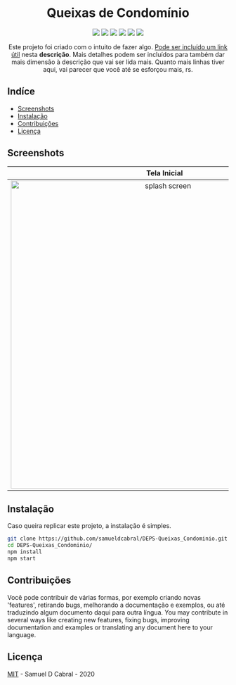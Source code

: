<h1 align="center">
Queixas de Condomínio
  <!-- <br>
   <img src="https://i.imgur.com/6ciMZ44.jpg" alt="My logo"/>
  <br> -->
</h1>
<p align="center">   
 <a href="https://reactjs.org/"><img src="https://img.shields.io/badge/React-%5E16.13.1-brightgreen?style=plastic&logo=appveyor"></a>
 <a href="https://www.typescriptlang.org/"><img src="https://img.shields.io/badge/Typescript-%5E3.7.5-green?style=plastic&logo=appveyor"></a>
 <a href="https://github.com/axios/axios"><img src="https://img.shields.io/badge/Axios-%5E0.19.2-orange?style=plastic&logo=appveyor"></a>
 <a href="https://getbootstrap.com/"><img src="https://img.shields.io/badge/Bootstrap-%5E4.5.0-ff69b4?style=plastic&logo=appveyor"></a>
 <a href="mailto:samueldcabral@gmail.com"><img src="https://img.shields.io/badge/Email-Me!-lightgrey?style=plastic&logo=appveyor"></a>
 <a href="https://opensource.org/licenses/MIT"><img src="https://img.shields.io/badge/License-MIT-blue?style=plastic&logo=appveyor"></a>
</p>

<p align="center">
  Este projeto foi criado com o intuito de fazer algo. <a href="https://api.nasa.gov/">Pode ser incluído um link útil</a> nesta <strong>descrição</strong>. Mais detalhes podem ser incluídos para também dar mais dimensão à descrição que vai ser lida mais. Quanto mais linhas tiver aqui, vai parecer que você até se esforçou mais, rs.
</p>

## Indíce

- [Screenshots](#Screenshots)
- [Instalação](#Instalação)
- [Contribuições](#Contribuições)
- [Licença](#Licença)

<h2 id="Screenshots">Screenshots</h2>

|                 Tela Inicial                 |
| :------------------------------------------: |
| <img src="" width="700" alt="splash screen"> |

## Instalação

Caso queira replicar este projeto, a instalação é simples.

```bash
git clone https://github.com/samueldcabral/DEPS-Queixas_Condominio.git
cd DEPS-Queixas_Condominio/
npm install
npm start
```

## Contribuições

Você pode contribuir de várias formas, por exemplo criando novas 'features', retirando bugs, melhorando a documentação e
exemplos, ou até traduzindo algum documento daqui para outra língua.
You may contribute in several ways like creating new features, fixing bugs, improving documentation and examples
or translating any document here to your language.

## Licença

[MIT](https://opensource.org/licenses/MIT) - Samuel D Cabral - 2020
